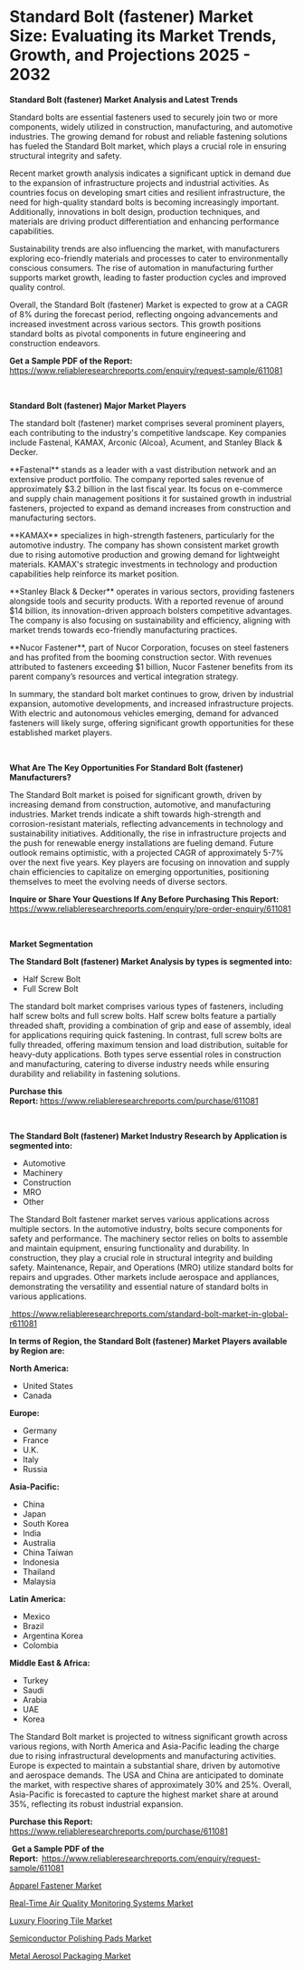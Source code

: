<p><h1>Standard Bolt (fastener) Market Size: Evaluating its Market Trends, Growth, and Projections 2025 - 2032</h1></p><p><strong>Standard Bolt (fastener) Market Analysis and Latest Trends</strong></p>
<p><p>Standard bolts are essential fasteners used to securely join two or more components, widely utilized in construction, manufacturing, and automotive industries. The growing demand for robust and reliable fastening solutions has fueled the Standard Bolt market, which plays a crucial role in ensuring structural integrity and safety.</p><p>Recent market growth analysis indicates a significant uptick in demand due to the expansion of infrastructure projects and industrial activities. As countries focus on developing smart cities and resilient infrastructure, the need for high-quality standard bolts is becoming increasingly important. Additionally, innovations in bolt design, production techniques, and materials are driving product differentiation and enhancing performance capabilities.</p><p>Sustainability trends are also influencing the market, with manufacturers exploring eco-friendly materials and processes to cater to environmentally conscious consumers. The rise of automation in manufacturing further supports market growth, leading to faster production cycles and improved quality control.</p><p>Overall, the Standard Bolt (fastener) Market is expected to grow at a CAGR of 8% during the forecast period, reflecting ongoing advancements and increased investment across various sectors. This growth positions standard bolts as pivotal components in future engineering and construction endeavors.</p></p>
<p><strong>Get a Sample PDF of the Report:&nbsp;</strong> <a href="https://www.reliableresearchreports.com/enquiry/request-sample/611081?utm_campaign=37&utm_medium=2&utm_source=Github&utm_content=ia&utm_term=23032025&utm_id=standard-bolt-fastener">https://www.reliableresearchreports.com/enquiry/request-sample/611081</a></p>
<p>&nbsp;</p>
<p><strong>Standard Bolt (fastener) Major Market Players</strong></p>
<p><p>The standard bolt (fastener) market comprises several prominent players, each contributing to the industry's competitive landscape. Key companies include Fastenal, KAMAX, Arconic (Alcoa), Acument, and Stanley Black & Decker. </p><p>**Fastenal** stands as a leader with a vast distribution network and an extensive product portfolio. The company reported sales revenue of approximately $3.2 billion in the last fiscal year. Its focus on e-commerce and supply chain management positions it for sustained growth in industrial fasteners, projected to expand as demand increases from construction and manufacturing sectors.</p><p>**KAMAX** specializes in high-strength fasteners, particularly for the automotive industry. The company has shown consistent market growth due to rising automotive production and growing demand for lightweight materials. KAMAX's strategic investments in technology and production capabilities help reinforce its market position.</p><p>**Stanley Black & Decker** operates in various sectors, providing fasteners alongside tools and security products. With a reported revenue of around $14 billion, its innovation-driven approach bolsters competitive advantages. The company is also focusing on sustainability and efficiency, aligning with market trends towards eco-friendly manufacturing practices.</p><p>**Nucor Fastener**, part of Nucor Corporation, focuses on steel fasteners and has profited from the booming construction sector. With revenues attributed to fasteners exceeding $1 billion, Nucor Fastener benefits from its parent company’s resources and vertical integration strategy.</p><p>In summary, the standard bolt market continues to grow, driven by industrial expansion, automotive developments, and increased infrastructure projects. With electric and autonomous vehicles emerging, demand for advanced fasteners will likely surge, offering significant growth opportunities for these established market players.</p></p>
<p>&nbsp;</p>
<p><strong>What Are The Key Opportunities For Standard Bolt (fastener) Manufacturers?</strong></p>
<p><p>The Standard Bolt market is poised for significant growth, driven by increasing demand from construction, automotive, and manufacturing industries. Market trends indicate a shift towards high-strength and corrosion-resistant materials, reflecting advancements in technology and sustainability initiatives. Additionally, the rise in infrastructure projects and the push for renewable energy installations are fueling demand. Future outlook remains optimistic, with a projected CAGR of approximately 5-7% over the next five years. Key players are focusing on innovation and supply chain efficiencies to capitalize on emerging opportunities, positioning themselves to meet the evolving needs of diverse sectors.</p></p>
<p><strong>Inquire or Share Your Questions If Any Before Purchasing This Report:</strong> <a href="https://www.reliableresearchreports.com/enquiry/pre-order-enquiry/611081?utm_campaign=37&utm_medium=2&utm_source=Github&utm_content=ia&utm_term=23032025&utm_id=standard-bolt-fastener">https://www.reliableresearchreports.com/enquiry/pre-order-enquiry/611081</a></p>
<p>&nbsp;</p>
<p><strong>Market Segmentation</strong></p>
<p><strong>The Standard Bolt (fastener) Market Analysis by types is segmented into:</strong></p>
<p><ul><li>Half Screw Bolt</li><li>Full Screw Bolt</li></ul></p>
<p><p>The standard bolt market comprises various types of fasteners, including half screw bolts and full screw bolts. Half screw bolts feature a partially threaded shaft, providing a combination of grip and ease of assembly, ideal for applications requiring quick fastening. In contrast, full screw bolts are fully threaded, offering maximum tension and load distribution, suitable for heavy-duty applications. Both types serve essential roles in construction and manufacturing, catering to diverse industry needs while ensuring durability and reliability in fastening solutions.</p></p>
<p><strong>Purchase this Report:&nbsp;</strong><a href="https://www.reliableresearchreports.com/purchase/611081?utm_campaign=37&utm_medium=2&utm_source=Github&utm_content=ia&utm_term=23032025&utm_id=standard-bolt-fastener">https://www.reliableresearchreports.com/purchase/611081</a></p>
<p>&nbsp;</p>
<p><strong>The Standard Bolt (fastener) Market Industry Research by Application is segmented into:</strong></p>
<p><ul><li>Automotive</li><li>Machinery</li><li>Construction</li><li>MRO</li><li>Other</li></ul></p>
<p><p>The Standard Bolt fastener market serves various applications across multiple sectors. In the automotive industry, bolts secure components for safety and performance. The machinery sector relies on bolts to assemble and maintain equipment, ensuring functionality and durability. In construction, they play a crucial role in structural integrity and building safety. Maintenance, Repair, and Operations (MRO) utilize standard bolts for repairs and upgrades. Other markets include aerospace and appliances, demonstrating the versatility and essential nature of standard bolts in various applications.</p></p>
<p><a href="https://www.reliableresearchreports.com/standard-bolt-market-in-global-r611081?utm_campaign=37&utm_medium=2&utm_source=Github&utm_content=ia&utm_term=23032025&utm_id=standard-bolt-fastener">&nbsp;https://www.reliableresearchreports.com/standard-bolt-market-in-global-r611081</a></p>
<p><strong>In terms of Region, the Standard Bolt (fastener) Market Players available by Region are:</strong></p>
<p>
    <p> <strong> North America: </strong>
        <ul>
            <li>United States</li>
            <li>Canada</li>
        </ul>
        </p> 
    <p> <strong> Europe: </strong>
        <ul>
            <li>Germany</li>
            <li>France</li>
            <li>U.K.</li>
            <li>Italy</li>
            <li>Russia</li>
        </ul>
        </p> 
    <p> <strong> Asia-Pacific: </strong>
        <ul>
            <li>China</li>
            <li>Japan</li>
            <li>South Korea</li>
            <li>India</li>
            <li>Australia</li>
            <li>China Taiwan</li>
            <li>Indonesia</li>
            <li>Thailand</li>
            <li>Malaysia</li>
        </ul>
        </p> 
    <p> <strong> Latin America: </strong>
        <ul>
            <li>Mexico</li>
            <li>Brazil</li>
            <li>Argentina Korea</li>
            <li>Colombia</li>
        </ul>
        </p> 
    <p> <strong> Middle East & Africa: </strong>
        <ul>
            <li>Turkey</li>
            <li>Saudi</li>
            <li>Arabia</li>
            <li>UAE</li>
            <li>Korea</li>
        </ul>
    </p>
    </p>
<p><p>The Standard Bolt market is projected to witness significant growth across various regions, with North America and Asia-Pacific leading the charge due to rising infrastructural developments and manufacturing activities. Europe is expected to maintain a substantial share, driven by automotive and aerospace demands. The USA and China are anticipated to dominate the market, with respective shares of approximately 30% and 25%. Overall, Asia-Pacific is forecasted to capture the highest market share at around 35%, reflecting its robust industrial expansion.</p></p>
<p><strong>Purchase this Report: </strong><a href="https://www.reliableresearchreports.com/purchase/611081?utm_campaign=37&utm_medium=2&utm_source=Github&utm_content=ia&utm_term=23032025&utm_id=standard-bolt-fastener">https://www.reliableresearchreports.com/purchase/611081</a></p>
<p>&nbsp;<strong>Get a Sample PDF of the Report:&nbsp;&nbsp;</strong><a href="https://www.reliableresearchreports.com/enquiry/request-sample/611081?utm_campaign=37&utm_medium=2&utm_source=Github&utm_content=ia&utm_term=23032025&utm_id=standard-bolt-fastener">https://www.reliableresearchreports.com/enquiry/request-sample/611081</a></p>
<p><strong></strong></p>
<p><p><a href="https://github.com/vsiljgestel/Market-Research-Report-List-1/blob/main/apparel-fastener-market.md?utm_campaign=37&utm_medium=2&utm_source=Github&utm_content=ia&utm_term=23032025&utm_id=standard-bolt-fastener">Apparel Fastener Market</a></p><p><a href="https://github.com/ummulmzu/Market-Research-Report-List-1/blob/main/real-time-air-quality-monitoring-systems-market.md?utm_campaign=37&utm_medium=2&utm_source=Github&utm_content=ia&utm_term=23032025&utm_id=standard-bolt-fastener">Real-Time Air Quality Monitoring Systems Market</a></p><p><a href="https://github.com/nwokechock6s/Market-Research-Report-List-1/blob/main/luxury-flooring-tile-market.md?utm_campaign=37&utm_medium=2&utm_source=Github&utm_content=ia&utm_term=23032025&utm_id=standard-bolt-fastener">Luxury Flooring Tile Market</a></p><p><a href="https://github.com/aiamekar/Market-Research-Report-List-1/blob/main/semiconductor-polishing-pads-market.md?utm_campaign=37&utm_medium=2&utm_source=Github&utm_content=ia&utm_term=23032025&utm_id=standard-bolt-fastener">Semiconductor Polishing Pads Market</a></p><p><a href="https://github.com/boudykodumi/Market-Research-Report-List-1/blob/main/metal-aerosol-packaging-market.md?utm_campaign=37&utm_medium=2&utm_source=Github&utm_content=ia&utm_term=23032025&utm_id=standard-bolt-fastener">Metal Aerosol Packaging Market</a></p></p>